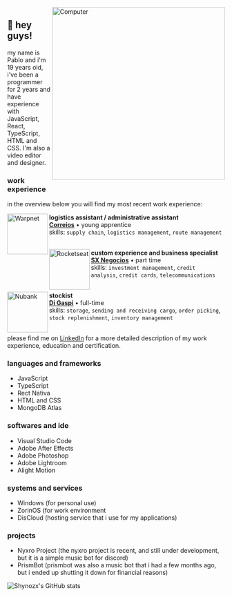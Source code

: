 <img src="https://raw.githubusercontent.com/MicaelliMedeiros/micaellimedeiros/master/image/computer-illustration.png" alt="Computer" min-width="400px" max-width="400px" width="400px" align="right">

## 👋 hey guys!
my name is Pablo and i'm 19 years old, i've been a programmer for 2 years and have experience with JavaScript, React, TypeScript, HTML and CSS. I'm also a video editor and designer.

### work experience
in the overview below you will find my most recent work experience:

[<img align="left" height="94px" width="94px" alt="Warpnet" src="https://i.imgur.com/eG0X3fz.png"/>](https://www.correios.com.br/)

**logistics assistant / administrative assistant** \
[**Correios**](https://www.correios.com.br/) • young apprentice \
skills: `supply chain`, `logistics management`, `route management`\
<br/>

[<img align="left" height="94px" width="94px" alt="Rocketseat" src="https://i.imgur.com/RxBXPDq.jpeg"/>](https://www.sxintegra.com.br/#/)

**custom experience and business specialist** \
[**SX Negocios**](https://www.sxintegra.com.br/#/) • part time \
skills: `investment management`, `credit analysis`, `credit cards`, `telecommunications`\
<br/>

[<img align="left" height="94px" width="94px" alt="Nubank" src="https://i.imgur.com/Thg2Jm5.jpeg"/>](https://www.digaspi.com.br/)

**stockist** \
[**Di Gaspi**](https://www.digaspi.com.br/) • full-time \
skills: `storage`, `sending and receiving cargo`, `order picking`, `stock replenishment`, `inventory management` \
<br/>

please find me on [LinkedIn](https://www.linkedin.com/in/pabloxz-silva/) for a more detailed description of my work experience, education and certification.

### languages ​​and frameworks
- JavaScript
- TypeScript
- Rect Nativa
- HTML and CSS
- MongoDB Atlas

### softwares and ide
- Visual Studio Code
- Adobe After Effects
- Adobe Photoshop
- Adobe Lightroom
- Alight Motion

### systems and services
- Windows (for personal use)
- ZorinOS (for work environment
- DisCloud (hosting service that i use for my applications)

### projects
- Nyxro Project (the nyxro project is recent, and still under development, but it is a simple music bot for discord)
- PrismBot (prismbot was also a music bot that i had a few months ago, but i ended up shutting it down for financial reasons)

![Shynozx's GitHub stats](https://github-readme-stats.vercel.app/api?username=shynozx&show_icons=true&theme=dracula)
